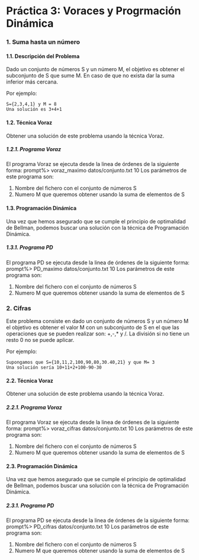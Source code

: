 # Práctica 3: Voraces y Progrmación Dinámica

### 1. Suma hasta un número
#### 1.1. Descripción del Problema
Dado un conjunto de números S y un número M, el objetivo es obtener el subconjunto de S
que sume M. En caso de que no exista dar la suma inferior más cercana.

Por ejemplo:
```
S={2,3,4,1} y M = 8
Una solución es 3+4+1
```
#### 1.2. Técnica Voraz
Obtener una solución de este problema usando la técnica Voraz. 

##### 1.2.1. Programa Voraz
El programa Voraz se ejecuta desde la linea de órdenes de la siguiente forma:
prompt%> voraz_maximo datos/conjunto.txt 10
Los parámetros de este programa son:
1. Nombre del fichero con el conjunto de números S
2. Numero M que queremos obtener usando la suma de elementos de S

#### 1.3. Programación Dinámica
Una vez que hemos asegurado que se cumple el principio de optimalidad de Bellman,
podemos buscar una solución con la técnica de Programación Dinámica. 

##### 1.3.1. Programa PD
El programa PD se ejecuta desde la linea de órdenes de la siguiente forma:
prompt%> PD_maximo datos/conjunto.txt 10
Los parámetros de este programa son:
1. Nombre del fichero con el conjunto de números S
2. Numero M que queremos obtener usando la suma de elementos de S


### 2. Cifras
Este problema consiste en dado un conjunto de números S y un número M el objetivo es
obtener el valor M con un subconjunto de S en el que las operaciones que se pueden realizar
son: +,-,* y /. La división si no tiene un resto 0 no se puede aplicar.

Por ejemplo:
```
Supongamos que S={10,11,2,100,90,80,30.40,21} y que M= 3
Una solución sería 10+11+2+100-90-30
```

#### 2.2. Técnica Voraz
Obtener una solución de este problema usando la técnica Voraz. 

##### 2.2.1. Programa Voraz
El programa Voraz se ejecuta desde la linea de órdenes de la siguiente forma:
prompt%> voraz_cifras datos/conjunto.txt 10
Los parámetros de este programa son:
1. Nombre del fichero con el conjunto de números S
2. Numero M que queremos obtener usando la suma de elementos de S

#### 2.3. Programación Dinámica
Una vez que hemos asegurado que se cumple el principio de optimalidad de Bellman,
podemos buscar una solución con la técnica de Programación Dinámica. 

##### 2.3.1. Programa PD
El programa PD se ejecuta desde la linea de órdenes de la siguiente forma:
prompt%> PD_cifras datos/conjunto.txt 10
Los parámetros de este programa son:
1. Nombre del fichero con el conjunto de números S
2. Numero M que queremos obtener usando la suma de elementos de S
